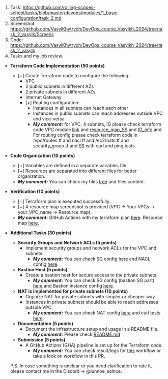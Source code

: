 1. Task: https://github.com/rolling-scopes-school/tasks/blob/master/devops/modules/1_basic-configuration/task_2.md
2. Screenshot: https://github.com/VasylKhytrych/DevOps_course_Vasylkh_2024/tree/task_2_vasylk/Screens
3. Code: https://github.com/VasylKhytrych/DevOps_course_Vasylkh_2024/tree/task_2_vasylk
4. Tasks and my job review.

- **Terraform Code Implementation (50 points)**
   - [+] Create Terraform code to configure the following:
     - VPC
     - 2 public subnets in different AZs
     - 2 private subnets in different AZs
     - Internet Gateway
     - [+] Routing configuration:
       - Instances in all subnets can reach each other
       - Instances in public subnets can reach addresses outside VPC and vice-versa
        - ***My comment:*** for VPC, 4 subnets, IG please check terraform code VPC module [link](https://github.com/VasylKhytrych/DevOps_course_Vasylkh_2024/tree/task_2_vasylk/task_2_dir/modules/vpc) and [resource_map_SS](https://github.com/VasylKhytrych/DevOps_course_Vasylkh_2024/blob/task_2_vasylk/Screens/VPC_resource_map.png) and [IG_info](https://github.com/VasylKhytrych/DevOps_course_Vasylkh_2024/blob/task_2_vasylk/Screens/IG_info.png) and. For routing config please check terraform code in /vpc/routes.tf and nacl.tf and /ec2/nats.tf and security_group.tf and [SS](https://github.com/VasylKhytrych/DevOps_course_Vasylkh_2024/blob/task_2_vasylk/Screens/Curl_ping_test.png) with curl and ping tests. 

- **Code Organization (10 points)**
   - [+] Variables are defined in a separate variables file.
   - [+] Resources are separated into different files for better organization.
    - ***My comment:*** You can check my files [tree](https://github.com/VasylKhytrych/DevOps_course_Vasylkh_2024/tree/task_2_vasylk/task_2_dir) and files content.

- **Verification (10 points)**
   - [+] Terraform plan is executed successfully.
   - [+] A resource map screenshot is provided (VPC -> Your VPCs -> your_VPC_name -> Resource map).
    - ***My comment:*** GitHub Actions with my terraform plan [here](https://github.com/VasylKhytrych/DevOps_course_Vasylkh_2024/actions/runs/11307584579). Resource map [here](https://github.com/VasylKhytrych/DevOps_course_Vasylkh_2024/blob/task_2_vasylk/Screens/VPC_resource_map.png).

- **Additional Tasks (30 points)**
   - **Security Groups and Network ACLs (5 points)**
     - Implement security groups and network ACLs for the VPC and subnets.
       - ***My comment:*** You can check SG config [here](https://github.com/VasylKhytrych/DevOps_course_Vasylkh_2024/blob/task_2_vasylk/task_2_dir/modules/ec2/security_group.tf) and NACL config [here](https://github.com/VasylKhytrych/DevOps_course_Vasylkh_2024/blob/task_2_vasylk/task_2_dir/modules/vpc/nacl.tf).
   - **Bastion Host (5 points)**
     - Create a bastion host for secure access to the private subnets.
       - ***My comment:*** You can check SG config (bastion SG part) [here](https://github.com/VasylKhytrych/DevOps_course_Vasylkh_2024/blob/task_2_vasylk/task_2_dir/modules/ec2/security_group.tf) and Bastion instance config [here](https://github.com/VasylKhytrych/DevOps_course_Vasylkh_2024/blob/task_2_vasylk/task_2_dir/modules/ec2/instances.tf).
   - **NAT is implemented for private subnets (10 points)**
     - Orginize NAT for private subnets with simpler or cheaper way
     - Instances in private subnets should be able to reach addresses outside VPC.
       - ***My comment:*** You can check NAT config [here](https://github.com/VasylKhytrych/DevOps_course_Vasylkh_2024/blob/task_2_vasylk/task_2_dir/modules/ec2/nats.tf) and curl tests [here](https://github.com/VasylKhytrych/DevOps_course_Vasylkh_2024/blob/task_2_vasylk/Screens/Curl_ping_test.png).
   - **Documentation (5 points)**
     - Document the infrastructure setup and usage in a README file.
       - ***My comment:*** Please check [README.md](https://github.com/VasylKhytrych/DevOps_course_Vasylkh_2024/blob/task_2_vasylk/README.md)
   - **Submission (5 points)**
     - A GitHub Actions (GHA) pipeline is set up for the Terraform code.
       - ***My comment:*** You can check result/logs for [this](https://github.com/VasylKhytrych/DevOps_course_Vasylkh_2024/actions/runs/11307584579) workflow or take a look on workflow in this PR.

  P.S. In case something is unclear or you need clarification to rate it, please contact me in the Discord -> @lunnoe_solnce.